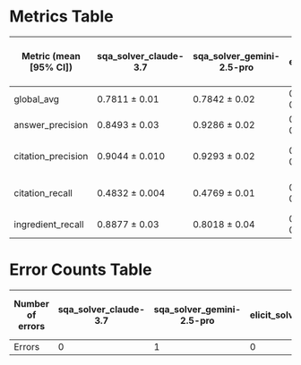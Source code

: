 # Metrics Table

| Metric (mean [95% CI]) | sqa_solver_claude-3.7 | sqa_solver_gemini-2.5-pro | elicit_solver | storm_solver | o4-mini | claude-sonnet-4-20250514-thinking | claude-sonnet-4-20250514 | gemini-2 | claude-3-7-sonnet-20250219 | claude-3-5-sonnet-20240620 |
| --- | --- | --- | --- | --- | --- | --- | --- | --- | --- | --- |
| global_avg | 0.7811 ± 0.01 | 0.7842 ± 0.02 | 0.7732 ± 0.01 | 0.7807 ± 0.01 | 0.6190 ± 0.01 | 0.5614 ± 0.02 | 0.6151 ± 0.01 | 0.6303 ± 0.01 | 0.6157 ± 0.01 | 0.5628 ± 0.01 |
| answer_precision | 0.8493 ± 0.03 | 0.9286 ± 0.02 | 0.8981 ± 0.02 | 0.9667 ± 0.02 | 0.9526 ± 0.02 | 0.9210 ± 0.03 | 0.9416 ± 0.02 | 0.9645 ± 0.02 | 0.9466 ± 0.02 | 0.9429 ± 0.02 |
| citation_precision | 0.9044 ± 0.010 | 0.9293 ± 0.02 | 0.9040 ± 0.01 | 0.8105 ± 0.03 | 0.4950 ± 0.004 | 0.3727 ± 0.04 | 0.4601 ± 0.01 | 0.4898 ± 0.004 | 0.4416 ± 0.02 | 0.4642 ± 0.01 |
| citation_recall | 0.4832 ± 0.004 | 0.4769 ± 0.01 | 0.4796 ± 0.005 | 0.4916 ± 0.004 | 0.2454 ± 0.003 | 0.1813 ± 0.02 | 0.2246 ± 0.006 | 0.2402 ± 0.004 | 0.2165 ± 0.010 | 0.1980 ± 0.007 |
| ingredient_recall | 0.8877 ± 0.03 | 0.8018 ± 0.04 | 0.8110 ± 0.03 | 0.8541 ± 0.03 | 0.7829 ± 0.04 | 0.7705 ± 0.04 | 0.8342 ± 0.03 | 0.8267 ± 0.03 | 0.8580 ± 0.03 | 0.6462 ± 0.04 |

# Error Counts Table

| Number of errors | sqa_solver_claude-3.7 | sqa_solver_gemini-2.5-pro | elicit_solver | storm_solver | o4-mini | claude-sonnet-4-20250514-thinking | claude-sonnet-4-20250514 | gemini-2 | claude-3-7-sonnet-20250219 | claude-3-5-sonnet-20240620 |
| --- | --- | --- | --- | --- | --- | --- | --- | --- | --- | --- |
| Errors | 0 | 1 | 0 | 0 | 0 | 0 | 0 | 0 | 0 | 0 |